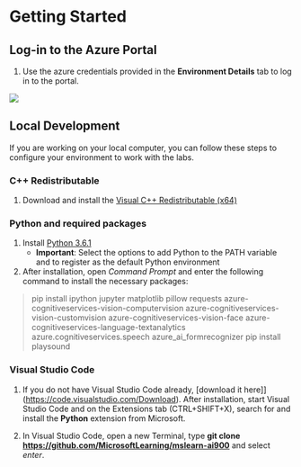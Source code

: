 # Getting Started
## Log-in to the Azure Portal

1. Use the azure credentials provided in the **Environment Details** tab to log in to the portal.

![](images/image.png)

## Local Development 

If you are working on your local computer, you can follow these steps to configure your environment to work with the labs.  

### C++ Redistributable 
1. Download and install the [Visual C++ Redistributable (x64)](https://aka.ms/vs/16/release/vc_redist.x64.exe) 

### Python and required packages 
1. Install [Python 3.6.1](https://www.python.org/downloads/release/python-361/)  
   - **Important**: Select the options to add Python to the PATH variable and to register as the default Python environment 
2. After installation, open *Command Prompt* and enter the following command to install the necessary packages: 

> pip install ipython jupyter matplotlib pillow requests azure-cognitiveservices-vision-computervision azure-cognitiveservices-vision-customvision azure-cognitiveservices-vision-face azure-cognitiveservices-language-textanalytics azure.cognitiveservices.speech azure_ai_formrecognizer 
> pip install playsound

### Visual Studio Code 
1. If you do not have Visual Studio Code already, [download it here]](https://code.visualstudio.com/Download). After installation, start Visual Studio Code and on the Extensions tab (CTRL+SHIFT+X), search for and install the **Python** extension from Microsoft.

2. In Visual Studio Code, open a new Terminal, type **git clone https://github.com/MicrosoftLearning/mslearn-ai900** and select *enter*. 
